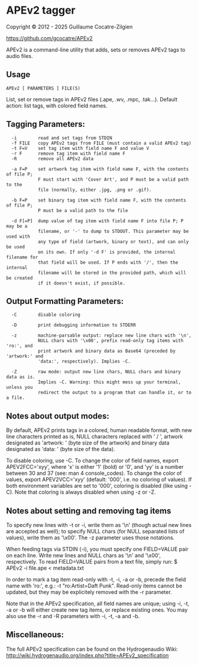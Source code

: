 # APEv2 tagger

Copyright © 2012 - 2025 Guillaume Cocatre-Zilgien

https://github.com/gcocatre/APEv2

APEv2 is a command-line utility that adds, sets or removes APEv2 tags to audio files.

## Usage

`APEv2 [ PARAMETERS ] FILE(S)`

List, set or remove tags in APEv2 files (.ape, .wv, .mpc, .tak…).
Default action: list tags, with colored field names.


## Tagging Parameters:
```
  -i        read and set tags from STDIN
  -f FILE   copy APEv2 tags from FILE (must contain a valid APEv2 tag)
  -t F=V    set tag item with field name F and value V
  -r F      remove tag item with field name F
  -R        remove all APEv2 data

  -a F=P    set artwork tag item with field name F, with the contents of file P;
            F must start with 'Cover Art', and P must be a valid path to the
            file (normally, either .jpg, .png or .gif).

  -b F=P    set binary tag item with field name F, with the contents of file P;
            P must be a valid path to the file

  -d F[=P]  dump value of tag item with field name F into file P; P may be a
            filename, or '-' to dump to STDOUT. This parameter may be used with
            any type of field (artwork, binary or text), and can only be used
            on its own. If only '-d F' is provided, the internal filename for
            that field will be used. If P ends with '/', then the internal
            filename will be stored in the provided path, which will be created
            if it doesn't exist, if possible.
```

## Output Formatting Parameters:
```
  -C        disable coloring

  -D        print debugging information to STDERR

  -z        machine-parsable output: replace new line chars with '\n',
            NULL chars with '\x00', prefix read-only tag items with 'ro:', and
            print artwork and binary data as Base64 (preceded by 'artwork:' and
            'data:', respectively). Implies -C.

  -Z        raw mode: output new line chars, NULL chars and binary data as is.
            Implies -C. Warning: this might mess up your terminal, unless you
            redirect the output to a program that can handle it, or to a file.
```

## Notes about output modes:

By default, APEv2 prints tags in a colored, human readable format, with new line
characters printed as is, NULL characters replaced with ' / ', artwork
designated as 'artwork: <SIZE>' (byte size of the artwork) and binary data
designated as 'data: <SIZE>' (byte size of the data).

To disable coloring, use -C. To change the color of field names,
export APEV2FCC='xyy', where 'x' is either '1' (bold) or '0', and 'yy' is
a number between 30 and 37 (see: man 4 console_codes). To change the color of
values, export APEV2VCC='xyy' (default: '000', i.e. no coloring of values).
If both environment variables are set to '000', coloring is disabled (like
using -C). Note that coloring is always disabled when using -z or -Z.


## Notes about setting and removing tag items

To specify new lines with -t or -i, write them as '\n' (though actual new lines
are accepted as well); to specify NULL chars (for NULL separated lists of
values), write them as '\x00'. The -z parameter uses those notations.

When feeding tags via STDIN (-i), you must specify one FIELD=VALUE pair on each
line. Write new lines and NULL chars as '\n' and '\x00', respectively.
To read FIELD=VALUE pairs from a text file, simply run:
$ APEv2 -i file.ape < metadata.txt

In order to mark a tag item read-only with -t, -i, -a or -b, precede the field
name with 'ro:', e.g.: -t "ro:Artist=Daft Punk". Read-only items cannot be
updated, but they may be explicitely removed with the -r parameter.

Note that in the APEv2 specification, all field names are unique; using -i, -t,
-a or -b will either create new tag items, or replace existing ones. You may
also use the -r and -R parameters with -i, -t, -a and -b.


## Miscellaneous:

The full APEv2 specification can be found on the Hydrogenaudio Wiki:
http://wiki.hydrogenaudio.org/index.php?title=APEv2_specification
